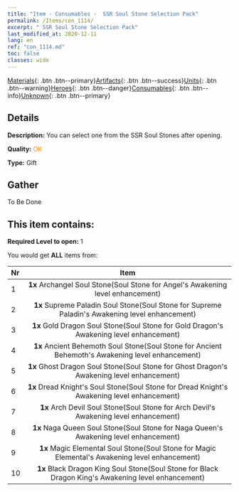 ```yaml
---
title: "Item - Consumables -  SSR Soul Stone Selection Pack"
permalink: /Items/con_1114/
excerpt: " SSR Soul Stone Selection Pack"
last_modified_at: 2020-12-11
lang: en
ref: "con_1114.md"
toc: false
classes: wide
---
```

 [Materials](/Items/){: .btn .btn--primary}[Artifacts](/Items/Artifacts/){: .btn .btn--success}[Units](/Items/Units/){: .btn .btn--warning}[Heroes](/Items/Heroes/){: .btn .btn--danger}[Consumables](/Items/Consumables/){: .btn .btn--info}[Unknown](/Items/Unknown/){: .btn .btn--primary}

## Details
 **Description:** You can select one from the SSR Soul Stones after opening.

 **Quality:** <span style="color: #FF8C00">OK</span>

 **Type:** Gift

## Gather

  To Be Done

## This item contains:

 **Required Level to open:** 1

 You would get **ALL** items  from:

  | Nr |      Item    |
  |:---|:------------:|
  | 1 |  **1x** Archangel Soul Stone(Soul Stone for Angel's Awakening level enhancement) | 
  | 2 |  **1x** Supreme Paladin Soul Stone(Soul Stone for Supreme Paladin's Awakening level enhancement) | 
  | 3 |  **1x** Gold Dragon Soul Stone(Soul Stone for Gold Dragon's Awakening level enhancement) | 
  | 4 |  **1x** Ancient Behemoth Soul Stone(Soul Stone for Ancient Behemoth's Awakening level enhancement) | 
  | 5 |  **1x** Ghost Dragon Soul Stone(Soul Stone for Ghost Dragon's Awakening level enhancement) | 
  | 6 |  **1x** Dread Knight's Soul Stone(Soul Stone for Dread Knight's Awakening level enhancement) | 
  | 7 |  **1x** Arch Devil Soul Stone(Soul Stone for Arch Devil's Awakening level enhancement) | 
  | 8 |  **1x** Naga Queen Soul Stone(Soul Stone for Naga Queen's Awakening level enhancement) | 
  | 9 |  **1x** Magic Elemental Soul Stone(Soul Stone for Magic Elemental's Awakening level enhancement) | 
  | 10 |  **1x** Black Dragon King Soul Stone(Soul Stone for Black Dragon King's Awakening level enhancement) | 
